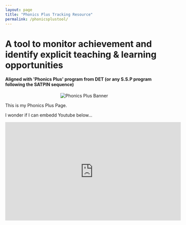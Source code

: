 ```yaml
---
layout: page
title: "Phonics Plus Tracking Resource"
permalink: /phonicsplustool/
---
```


# A tool to monitor achievement and identify explicit teaching & learning opportunities
#### Aligned with 'Phonics Plus' program from DET (or any S.S.P program following the SATPIN sequence)

<p align="center">
  <img src="{{ '/assets/img/phonicsplusbanner.png' | relative_url }}" alt="Phonics Plus Banner" />
</p>



This is my Phonics Plus Page. 

I wonder if I can embedd Youtube below...
<iframe width="560" height="315" src="https://www.youtube.com/embed/dQw4w9WgXcQ?si=DsIudnEbD4oYo2UO" title="YouTube video player" frameborder="0" allow="accelerometer; autoplay; clipboard-write; encrypted-media; gyroscope; picture-in-picture; web-share" referrerpolicy="strict-origin-when-cross-origin" allowfullscreen></iframe>